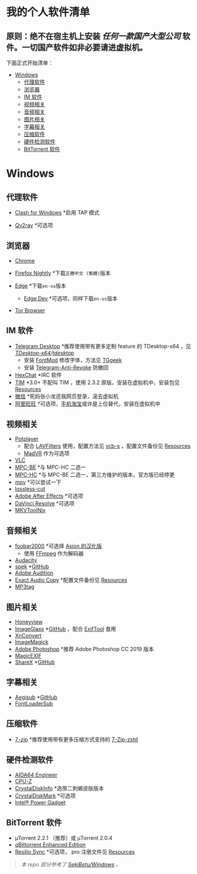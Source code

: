 # 我的个人软件清单

## **原则：绝不在宿主机上安装  *任何一款国产大型公司*  软件**。一切国产软件如非必要请进虚拟机。

下面正式开始清单：

- [Windows](#Windows)
  - [代理软件](#代理软件) 
  - [浏览器](#浏览器) 
  - [IM 软件](#im-软件) 
  - [视频相关](#视频相关) 
  - [音频相关](#音频相关) 
  - [图片相关](#图片相关) 
  - [字幕相关](#字幕相关) 
  - [压缩软件](#压缩软件) 
  - [硬件检测软件](#硬件检测软件) 
  - [BitTorrent 软件](#bittorrent-软件) 

# Windows

## 代理软件

- [Clash for Windows](https://github.com/Fndroid/clash_for_windows_pkg) *启用 TAP 模式

- [Qv2ray](https://github.com/Qv2ray/Qv2ray) *可选项

## 浏览器

- [Chrome](https://www.google.com/intl/zh-CN/chrome/)

- [Firefox Nightly](https://www.mozilla.org/en-US/firefox/all/#product-desktop-nightly) *下载`正體中文 (繁體)`版本
- [Edge](https://www.microsoft.com/en-us/edge) *下载`en-us`版本
  - [Edge Dev](https://www.microsoftedgeinsider.com/en-us/download/) *可选项，同样下载`en-us`版本
- [Tor Browser](https://www.torproject.org/download/)

## IM 软件

- [Telegram Desktop](https://desktop.telegram.org/) *推荐使用带有更多定制 feature 的 TDesktop-x64 ，见 *[TDesktop-x64](https://github.com/TDesktop-x64)/[tdesktop](https://github.com/TDesktop-x64/tdesktop)* 
  - 安装 [FontMod](https://github.com/ysc3839/FontMod) 修改字体，方法见 [TGgeek](https://t.me/TGgeek/760) 
  - 安装 [Telegram-Anti-Revoke](https://github.com/SpriteOvO/Telegram-Anti-Revoke) 防撤回
- [HexChat](https://hexchat.github.io/) *IRC 软件
- [TIM](https://office.qq.com/) *3.0+ 不配叫 TIM ，使用 2.3.2 原版，安装在虚拟机中，安装包见 [Resources](https://github.com/RtYkk/Personal-Software-List/tree/master/Resources) 
- [微信](https://windows.weixin.qq.com/?lang=en_US) *死妈张小龙还我网页登录，滚去虚拟机
- [阿里旺旺](https://alimarket.taobao.com/markets/qnww/portal-group/ww/index) *可选项，[手机淘宝](https://play.google.com/store/apps/details?id=com.taobao.taobao&hl=en_US&gl=US)或许是上位替代，安装在虚拟机中

## 视频相关

- [Potplayer](https://potplayer.daum.net/)
  - 配合 [LAVFilters](https://github.com/Nevcairiel/LAVFilters) 使用，配置方法见 [vcb-s](https://vcb-s.com/archives/7228) ，配置文件备份见 [Resources](https://github.com/RtYkk/Personal-Software-List/tree/master/Resources) 
  - [MadVR](http://madvr.com/) 作为可选项
- [VLC](https://www.videolan.org/)
- [MPC-BE](https://sourceforge.net/projects/mpcbe/) *与 MPC-HC 二选一
- [MPC-HC](https://github.com/clsid2/mpc-hc) *与 MPC-BE 二选一，第三方维护的版本，官方版已经停更
- [mpv](https://github.com/mpv-player/mpv) *可以尝试一下
- [lossless-cut](https://github.com/mifi/lossless-cut) 
- [Adobe After Effects](https://www.adobe.com/products/aftereffects.html) *可选项
- [DaVinci Resolve](https://www.blackmagicdesign.com/products/davinciresolve/edit) *可选项
- [MKVToolNix](https://mkvtoolnix.download/)

## 音频相关

- [foobar2000](https://www.foobar2000.org/) *可选择 [Asion 的汉化版](http://blog.sina.com.cn/go2spa)
  - 使用 [FFmpeg](https://github.com/BtbN/FFmpeg-Builds) 作为解码器
- [Audacity](https://www.audacityteam.org/)
- [spek](http://spek.cc/) *[GitHub](https://github.com/alexkay/spek) 
- [Adobe Audition](https://www.adobe.com/products/audition.html) 
- [Exact Audio Copy](https://www.exactaudiocopy.de/) *配置文件备份见 [Resources](https://github.com/RtYkk/Personal-Software-List/tree/master/Resources) 
- [MP3tag](https://www.mp3tag.de/en/) 

## 图片相关

- [Honeyview](https://www.bandisoft.com/honeyview/) 
- [ImageGlass](https://imageglass.org/) *[GitHub](https://github.com/d2phap/ImageGlass) ，配合 [ExifTool](https://exiftool.org/) 食用
- [XnConvert](https://www.xnview.com/en/xnconvert/)
- [ImageMagick](https://imagemagick.org/index.php) 
- [Adobe Photoshop](https://www.adobe.com/products/photoshop.html) *推荐 Adobe Photoshop CC 2019 版本
- [MagicEXIF](https://www.magicexif.com/) 
- [ShareX](https://getsharex.com/) *[GitHub](https://github.com/ShareX/ShareX) 

## 字幕相关

- [Aegisub](https://aegi.vmoe.info/) *[GitHub](https://github.com/Aegisub/Aegisub) 
- [FontLoaderSub](https://github.com/yzwduck/FontLoaderSub) 

## 压缩软件 

- [7-zip](https://www.7-zip.org/) *推荐使用带有更多压缩方式支持的 [7-Zip-zstd](https://github.com/mcmilk/7-Zip-zstd) 

## 硬件检测软件

- [AIDA64 Engineer](https://www.aida64.com/downloads/NmIyNjEyMzk=) 
- [CPU-Z](https://www.cpuid.com/softwares/cpu-z.html) 
- [CrystalDiskInfo](https://crystalmark.info/en/software/crystaldiskinfo/) *选带二刺螈皮肤版本
- [CrystalDiskMark](https://crystalmark.info/en/software/crystaldiskmark/) *可选项
- [Intel® Power Gadget](https://software.intel.com/content/www/us/en/develop/articles/intel-power-gadget.html) 

## BitTorrent 软件

- µTorrent 2.2.1 （推荐）或 µTorrent 2.0.4
- [qBittorrent Enhanced Edition](https://github.com/c0re100/qBittorrent-Enhanced-Edition)
- [Resilio Sync](https://www.resilio.com/individuals/) *可选项， pro 注册文件见 [Resources](https://github.com/RtYkk/Personal-Software-List/tree/master/Resources) 

> *本 repo 部分参考了 [SekiBetu/Windows](https://github.com/SekiBetu/Windows) 。*

